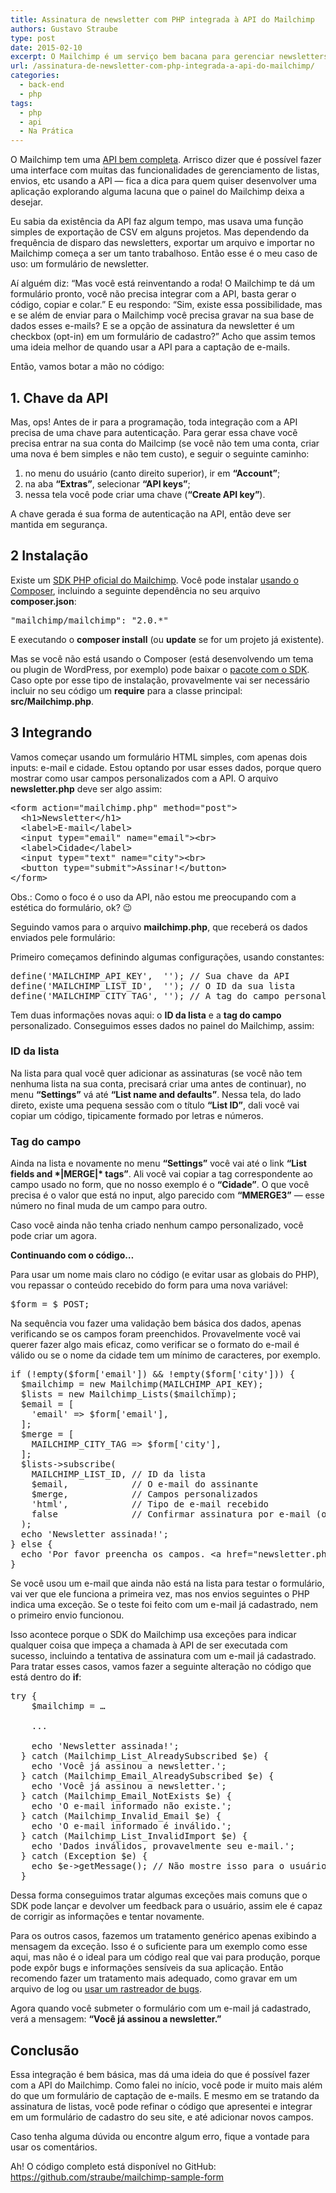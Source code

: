 ```yaml
---
title: Assinatura de newsletter com PHP integrada à API do Mailchimp
authors: Gustavo Straube
type: post
date: 2015-02-10
excerpt: O Mailchimp é um serviço bem bacana para gerenciar newsletters — e tem uma versão gratuita que atende muito bem quem tem até 2 mil assinantes. Vou dar uma ideia, através de um exemplo básico, do que é possível fazer com a API do serviço, usando PHP.
url: /assinatura-de-newsletter-com-php-integrada-a-api-do-mailchimp/
categories:
  - back-end
  - php
tags:
  - php
  - api
  - Na Prática
---
```

O Mailchimp tem uma <a href="https://apidocs.mailchimp.com/" target="_blank">API bem completa</a>. Arrisco dizer que é possível fazer uma interface com muitas das funcionalidades de gerenciamento de listas, envios, etc usando a API — fica a dica para quem quiser desenvolver uma aplicação explorando alguma lacuna que o painel do Mailchimp deixa a desejar.

Eu sabia da existência da API faz algum tempo, mas usava uma função simples de exportação de CSV em alguns projetos. Mas dependendo da frequência de disparo das newsletters, exportar um arquivo e importar no Mailchimp começa a ser um tanto trabalhoso. Então esse é o meu caso de uso: um formulário de newsletter.

Aí alguém diz: “Mas você está reinventando a roda! O Mailchimp te dá um formulário pronto, você não precisa integrar com a API, basta gerar o código, copiar e colar.” E eu respondo: “Sim, existe essa possibilidade, mas e se além de enviar para o Mailchimp você precisa gravar na sua base de dados esses e-mails? E se a opção de assinatura da newsletter é um checkbox (opt-in) em um formulário de cadastro?” Acho que assim temos uma ideia melhor de quando usar a API para a captação de e-mails.

Então, vamos botar a mão no código:

## 1. Chave da API

Mas, ops! Antes de ir para a programação, toda integração com a API precisa de uma chave para autenticação. Para gerar essa chave você precisa entrar na sua conta do Mailcimp (se você não tem uma conta, criar uma nova é bem simples e não tem custo), e seguir o seguinte caminho:

  1. no menu do usuário (canto direito superior), ir em **“Account”**;
  2. na aba **“Extras”**, selecionar **“API keys”**;
  3. nessa tela você pode criar uma chave (**“Create API key”**).

A chave gerada é sua forma de autenticação na API, então deve ser mantida em segurança.

## 2 Instalação

Existe um <a href="https://bitbucket.org/mailchimp/mailchimp-api-php" target="_blank">SDK PHP oficial do Mailchimp</a>. Você pode instalar <a href="https://tableless.com.br/composer-para-iniciantes/" target="_blank">usando o Composer</a>, incluindo a seguinte dependência no seu arquivo **composer.json**:

<pre>"mailchimp/mailchimp": "2.0.*"</pre>

E executando o **composer install** (ou **update** se for um projeto já existente).

Mas se você não está usando o Composer (está desenvolvendo um tema ou plugin de WordPress, por exemplo) pode baixar o <a href="https://bitbucket.org/mailchimp/mailchimp-api-php/get/master.zip" target="_blank">pacote com o SDK</a>. Caso opte por esse tipo de instalação, provavelmente vai ser necessário incluir no seu código um **require** para a classe principal: **src/Mailchimp.php**.

## 3 Integrando

Vamos começar usando um formulário HTML simples, com apenas dois inputs: e-mail e cidade. Estou optando por usar esses dados, porque quero mostrar como usar campos personalizados com a API. O arquivo **newsletter.php** deve ser algo assim:

<pre>&lt;form action="mailchimp.php" method="post"&gt;
  &lt;h1&gt;Newsletter&lt;/h1&gt;
  &lt;label&gt;E-mail&lt;/label&gt;
  &lt;input type="email" name="email"&gt;&lt;br&gt;
  &lt;label&gt;Cidade&lt;/label&gt;
  &lt;input type="text" name="city"&gt;&lt;br&gt;
  &lt;button type="submit"&gt;Assinar!&lt;/button&gt;
&lt;/form&gt;</pre>

Obs.: Como o foco é o uso da API, não estou me preocupando com a estética do formulário, ok? 😉

Seguindo vamos para o arquivo **mailchimp.php**, que receberá os dados enviados pele formulário:

Primeiro começamos definindo algumas configurações, usando constantes:

<pre>define('MAILCHIMP_API_KEY',  ''); // Sua chave da API
define('MAILCHIMP_LIST_ID',  ''); // O ID da sua lista
define('MAILCHIMP_CITY_TAG', ''); // A tag do campo personalizado que usaremos</pre>

Tem duas informações novas aqui: o **ID da lista** e a **tag do campo** personalizado. Conseguimos esses dados no painel do Mailchimp, assim:

### ID da lista

Na lista para qual você quer adicionar as assinaturas (se você não tem nenhuma lista na sua conta, precisará criar uma antes de continuar), no menu **“Settings”** vá até **“List name and defaults”**. Nessa tela, do lado direto, existe uma pequena sessão com o título **“List ID”**, dali você vai copiar um código, tipicamente formado por letras e números.

### Tag do campo

Ainda na lista e novamente no menu **“Settings”** você vai até o link **“List fields and \*|MERGE|\* tags”**. Ali você vai copiar a tag correspondente ao campo usado no form, que no nosso exemplo é o **“Cidade”**. O que você precisa é o valor que está no input, algo parecido com **“MMERGE3”** — esse número no final muda de um campo para outro.

Caso você ainda não tenha criado nenhum campo personalizado, você pode criar um agora.

**Continuando com o código&#8230;**

Para usar um nome mais claro no código (e evitar usar as globais do PHP), vou repassar o conteúdo recebido do form para uma nova variável:

<pre>$form = $_POST;</pre>

Na sequência vou fazer uma validação bem básica dos dados, apenas verificando se os campos foram preenchidos. Provavelmente você vai querer fazer algo mais eficaz, como verificar se o formato do e-mail é válido ou se o nome da cidade tem um mínimo de caracteres, por exemplo.

<pre>if (!empty($form['email']) && !empty($form['city'])) {
  $mailchimp = new Mailchimp(MAILCHIMP_API_KEY);
  $lists = new Mailchimp_Lists($mailchimp);
  $email = [
    'email' =&gt; $form['email'],
  ];
  $merge = [
    MAILCHIMP_CITY_TAG =&gt; $form['city'],
  ];
  $lists-&gt;subscribe(
    MAILCHIMP_LIST_ID, // ID da lista
    $email,            // O e-mail do assinante
    $merge,            // Campos personalizados
    'html',            // Tipo de e-mail recebido
    false              // Confirmar assinatura por e-mail (opt-in duplo)?
  );
  echo 'Newsletter assinada!';
} else {
  echo 'Por favor preencha os campos. &lt;a href="newsletter.php"&gt;Voltar&lt;/a&gt;';
}</pre>

Se você usou um e-mail que ainda não está na lista para testar o formulário, vai ver que ele funciona a primeira vez, mas nos envios seguintes o PHP indica uma exceção. Se o teste foi feito com um e-mail já cadastrado, nem o primeiro envio funcionou.

Isso acontece porque o SDK do Mailchimp usa exceções para indicar qualquer coisa que impeça a chamada à API de ser executada com sucesso, incluindo a tentativa de assinatura com um e-mail já cadastrado. Para tratar esses casos, vamos fazer a seguinte alteração no código que está dentro do **if**:

<pre>try {
    $mailchimp = …

    ...

    echo 'Newsletter assinada!';
  } catch (Mailchimp_List_AlreadySubscribed $e) {
    echo 'Você já assinou a newsletter.';
  } catch (Mailchimp_Email_AlreadySubscribed $e) {
    echo 'Você já assinou a newsletter.';
  } catch (Mailchimp_Email_NotExists $e) {
    echo 'O e-mail informado não existe.';
  } catch (Mailchimp_Invalid_Email $e) {
    echo 'O e-mail informado é inválido.';
  } catch (Mailchimp_List_InvalidImport $e) {
    echo 'Dados inválidos, provavelmente seu e-mail.';
  } catch (Exception $e) {
    echo $e-&gt;getMessage(); // Não mostre isso para o usuário
  }</pre>

Dessa forma conseguimos tratar algumas exceções mais comuns que o SDK pode lançar e devolver um feedback para o usuário, assim ele é capaz de corrigir as informações e tentar novamente.

Para os outros casos, fazemos um tratamento genérico apenas exibindo a mensagem da exceção. Isso é o suficiente para um exemplo como esse aqui, mas não é o ideal para um código real que vai para produção, porque pode expôr bugs e informações sensíveis da sua aplicação. Então recomendo fazer um tratamento mais adequado, como gravar em um arquivo de log ou <a href="https://tableless.com.br/rastreando-excecoes-no-php-com-o-airbrake/" target="_blank">usar um rastreador de bugs</a>.

Agora quando você submeter o formulário com um e-mail já cadastrado, verá a mensagem: **“Você já assinou a newsletter.”**

## Conclusão

Essa integração é bem básica, mas dá uma ideia do que é possível fazer com a API do Mailchimp. Como falei no início, você pode ir muito mais além do que um formulário de captação de e-mails. E mesmo em se tratando da assinatura de listas, você pode refinar o código que apresentei e integrar em um formulário de cadastro do seu site, e até adicionar novos campos.

Caso tenha alguma dúvida ou encontre algum erro, fique a vontade para usar os comentários.

Ah! O código completo está disponível no GitHub: <a href="https://github.com/straube/mailchimp-sample-form" target="_blank">https://github.com/straube/mailchimp-sample-form</a>